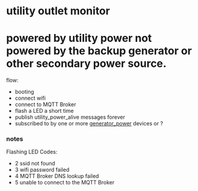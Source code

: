 # utility outlet monitor
# powered by utility power not powered by the backup generator or other secondary power source.

flow:
 - booting
 - connect wifi
 - connect to MQTT Broker
 - flash a LED a short time
 - publish utility_power_alive messages forever
 - subscribed to by one or more [generator_power](../.../generator_power) devices or ?

### notes
Flashing LED Codes:   
   - 2 ssid not found
   - 3 wifi password failed
   - 4 MQTT Broker DNS lookup failed
   - 5 unable to connect to the MQTT Broker
